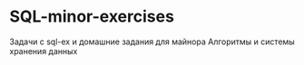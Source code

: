 # SQL-minor-exercises
Задачи с sql-ex и домашние задания для майнора Алгоритмы и системы хранения данных
